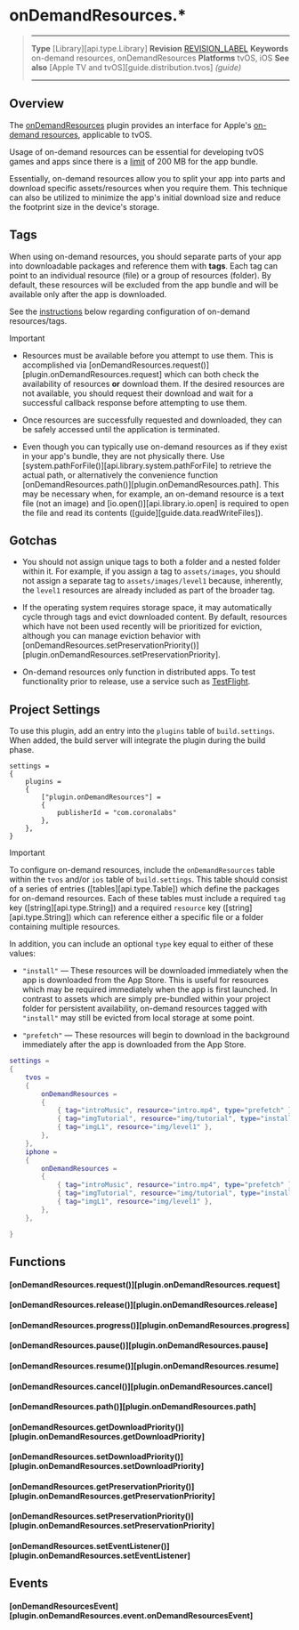 # onDemandResources.*

> --------------------- ------------------------------------------------------------------------------------------
> __Type__              [Library][api.type.Library]
> __Revision__          [REVISION_LABEL](REVISION_URL)
> __Keywords__			on-demand resources, onDemandResources
> __Platforms__			tvOS, iOS
> __See also__			[Apple TV and tvOS][guide.distribution.tvos] _(guide)_
> --------------------- ------------------------------------------------------------------------------------------

## Overview

The [onDemandResources](https://marketplace.coronalabs.com/plugin/on-demand-resources) plugin provides an interface for Apple's [on-demand resources](https://developer.apple.com/library/tvos/documentation/FileManagement/Conceptual/On_Demand_Resources_Guide/), applicable to tvOS.

Usage of <nobr>on-demand</nobr> resources can be essential for developing tvOS games and apps since there is a [limit](https://developer.apple.com/library/ios/documentation/FileManagement/Conceptual/On_Demand_Resources_Guide/PlatformSizesforOn-DemandResources.html) of 200&nbsp;MB for the app bundle.

Essentially, <nobr>on-demand</nobr> resources allow you to split your app into parts and download specific assets/resources when you require them. This technique can also be utilized to minimize the app's initial download size and reduce the footprint size in the device's storage.


## Tags

When using <nobr>on-demand</nobr> resources, you should separate parts of your app into downloadable packages and reference them with __tags__. Each tag can point to an individual resource (file) or a group of resources (folder). By default, these resources will be excluded from the app bundle and will be available only after the app is downloaded.

See the [instructions](#configureODR) below regarding configuration of <nobr>on-demand</nobr> resources/tags.

<div class="guide-notebox-imp">
<div class="notebox-title-imp">Important</div>

* Resources must be available before you attempt to use them. This is accomplished via [onDemandResources.request()][plugin.onDemandResources.request] which can both check the availability of resources __or__ download them. If the desired resources are not available, you should request their download and wait for a successful callback response before attempting to use them.

* Once resources are successfully requested and downloaded, they can be safely accessed until the application is terminated.

* Even though you can typically use <nobr>on-demand</nobr> resources as if they exist in your app's bundle, they are not physically there. Use [system.pathForFile()][api.library.system.pathForFile] to retrieve the actual path, or alternatively the convenience function [onDemandResources.path()][plugin.onDemandResources.path]. This may be necessary when, for example, an <nobr>on-demand</nobr> resource is a text file <nobr>(not an image)</nobr> and [io.open()][api.library.io.open] is required to open the file and read its contents ([guide][guide.data.readWriteFiles]).

</div>


## Gotchas

* You should not assign unique tags to both a folder and a nested folder within it. For example, if you assign a tag to `assets/images`, you should not assign a separate tag to `assets/images/level1` because, inherently, the `level1` resources are already included as part of the broader tag.

* If the operating system requires storage space, it may automatically cycle through tags and evict downloaded content. By&nbsp;default, resources which have not been used recently will be prioritized for eviction, although you can manage eviction behavior with [onDemandResources.setPreservationPriority()][plugin.onDemandResources.setPreservationPriority].

* <nobr>On-demand</nobr> resources only function in distributed apps. To test functionality prior to release, use a service such as [TestFlight](https://developer.apple.com/testflight/).


## Project Settings

To use this plugin, add an entry into the `plugins` table of `build.settings`. When added, the build server will integrate the plugin during the build phase.

``````{ brush="lua" gutter="false" first-line="1" highlight="[5,6,7,8]" }
settings =
{
	plugins =
	{
		["plugin.onDemandResources"] =
		{
			publisherId = "com.coronalabs"
		},
	},		
}
``````

<a id="configureODR"></a>

<div class="guide-notebox-imp">
<div class="notebox-title-imp">Important</div>

To configure <nobr>on-demand</nobr> resources, include the `onDemandResources` table within the `tvos` and/or `ios` table of `build.settings`. This table should consist of a series of entries ([tables][api.type.Table]) which define the packages for <nobr>on-demand</nobr> resources. Each of these tables must include a required `tag` key ([string][api.type.String]) and a required `resource` key ([string][api.type.String]) which can reference either a specific file or a folder containing multiple resources.

In addition, you can include an optional `type` key equal to either of these values:

* `"install"` &mdash; These resources will be downloaded immediately when the app is downloaded from the App&nbsp;Store. This is useful for resources which may be required immediately when the app is first launched. In contrast to assets which are simply <nobr>pre-bundled</nobr> within your project folder for persistent availability, <nobr>on-demand</nobr> resources tagged with `"install"` may still be evicted from local storage at some point.

* `"prefetch"` &mdash; These resources will begin to download in the background immediately after the app is downloaded from the App&nbsp;Store.

``````lua
settings =
{
	tvos =
	{
		onDemandResources =
		{
			{ tag="introMusic", resource="intro.mp4", type="prefetch" },
			{ tag="imgTutorial", resource="img/tutorial", type="install" },
			{ tag="imgL1", resource="img/level1" },
		},
	},
	iphone = 
	{
		onDemandResources =
		{
			{ tag="introMusic", resource="intro.mp4", type="prefetch" },
			{ tag="imgTutorial", resource="img/tutorial", type="install" },
			{ tag="imgL1", resource="img/level1" },
		},
	},

}
``````

</div>


## Functions

#### [onDemandResources.request()][plugin.onDemandResources.request]

#### [onDemandResources.release()][plugin.onDemandResources.release]

#### [onDemandResources.progress()][plugin.onDemandResources.progress]

#### [onDemandResources.pause()][plugin.onDemandResources.pause]

#### [onDemandResources.resume()][plugin.onDemandResources.resume]

#### [onDemandResources.cancel()][plugin.onDemandResources.cancel]

#### [onDemandResources.path()][plugin.onDemandResources.path]

#### [onDemandResources.getDownloadPriority()][plugin.onDemandResources.getDownloadPriority]

#### [onDemandResources.setDownloadPriority()][plugin.onDemandResources.setDownloadPriority]

#### [onDemandResources.getPreservationPriority()][plugin.onDemandResources.getPreservationPriority]

#### [onDemandResources.setPreservationPriority()][plugin.onDemandResources.setPreservationPriority]

#### [onDemandResources.setEventListener()][plugin.onDemandResources.setEventListener]


## Events

#### [onDemandResourcesEvent][plugin.onDemandResources.event.onDemandResourcesEvent]
